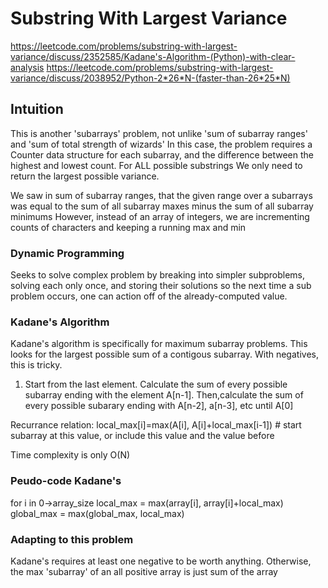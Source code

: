 # Substring With Largest Variance
https://leetcode.com/problems/substring-with-largest-variance/discuss/2352585/Kadane's-Algorithm-(Python)-with-clear-analysis
https://leetcode.com/problems/substring-with-largest-variance/discuss/2038952/Python-2*26*N-(faster-than-26*25*N)

## Intuition
This is another 'subarrays' problem, not unlike 'sum of subarray ranges' and 'sum of total strength of wizards'
In this case, the problem requires a Counter data structure for each subarray, and the difference between the highest and lowest count. For ALL possible substrings
We only need to return the largest possible variance. 

We saw in sum of subarray ranges, that the given range over a subarrays was equal to the sum of all subarray maxes minus the sum of all subarray minimums
However, instead of an array of integers, we are incrementing counts of characters and keeping a running max and min

### Dynamic Programming
Seeks to solve complex problem by breaking into simpler subproblems, solving each only once, and storing their solutions so the next time a sub problem occurs,
one can action off of the already-computed value. 

### Kadane's Algorithm
Kadane's algorithm is specifically for maximum subarray problems. This looks for the largest possible sum of a contigous subarray. With negatives, this is tricky. 
1. Start from the last element. Calculate the sum of every possible subarray ending with the element A[n-1]. Then,calculate the sum of every possible subarary ending with 
A[n-2], a[n-3], etc until A[0]

Recurrance relation: local_max[i]=max(A[i], A[i]+local_max[i-1]) # start subarray at this value, or include this value and the value before

Time complexity is only O(N)

### Peudo-code Kadane's 

for i in 0->array_size
  local_max = max(array[i], array[i]+local_max)
  global_max = max(global_max, local_max)

### Adapting to this problem
Kadane's requires at least one negative to be worth anything. Otherwise, the max 'subarray' of an all positive array is just sum of the array







